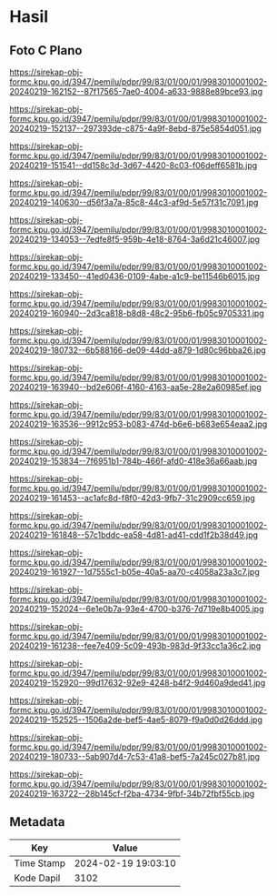 # Hasil

## Foto C Plano

https://sirekap-obj-formc.kpu.go.id/3947/pemilu/pdpr/99/83/01/00/01/9983010001002-20240219-162152--87f17565-7ae0-4004-a633-9888e89bce93.jpg

https://sirekap-obj-formc.kpu.go.id/3947/pemilu/pdpr/99/83/01/00/01/9983010001002-20240219-152137--297393de-c875-4a9f-8ebd-875e5854d051.jpg

https://sirekap-obj-formc.kpu.go.id/3947/pemilu/pdpr/99/83/01/00/01/9983010001002-20240219-151541--dd158c3d-3d67-4420-8c03-f06deff6581b.jpg

https://sirekap-obj-formc.kpu.go.id/3947/pemilu/pdpr/99/83/01/00/01/9983010001002-20240219-140630--d56f3a7a-85c8-44c3-af9d-5e57f31c7091.jpg

https://sirekap-obj-formc.kpu.go.id/3947/pemilu/pdpr/99/83/01/00/01/9983010001002-20240219-134053--7edfe8f5-959b-4e18-8764-3a6d21c46007.jpg

https://sirekap-obj-formc.kpu.go.id/3947/pemilu/pdpr/99/83/01/00/01/9983010001002-20240219-133450--41ed0436-0109-4abe-a1c9-be11546b6015.jpg

https://sirekap-obj-formc.kpu.go.id/3947/pemilu/pdpr/99/83/01/00/01/9983010001002-20240219-160940--2d3ca818-b8d8-48c2-95b6-fb05c9705331.jpg

https://sirekap-obj-formc.kpu.go.id/3947/pemilu/pdpr/99/83/01/00/01/9983010001002-20240219-180732--6b588166-de09-44dd-a879-1d80c96bba26.jpg

https://sirekap-obj-formc.kpu.go.id/3947/pemilu/pdpr/99/83/01/00/01/9983010001002-20240219-163940--bd2e606f-4160-4163-aa5e-28e2a60985ef.jpg

https://sirekap-obj-formc.kpu.go.id/3947/pemilu/pdpr/99/83/01/00/01/9983010001002-20240219-163536--9912c953-b083-474d-b6e6-b683e654eaa2.jpg

https://sirekap-obj-formc.kpu.go.id/3947/pemilu/pdpr/99/83/01/00/01/9983010001002-20240219-153834--7f6951b1-784b-466f-afd0-418e36a66aab.jpg

https://sirekap-obj-formc.kpu.go.id/3947/pemilu/pdpr/99/83/01/00/01/9983010001002-20240219-161453--ac1afc8d-f8f0-42d3-9fb7-31c2909cc659.jpg

https://sirekap-obj-formc.kpu.go.id/3947/pemilu/pdpr/99/83/01/00/01/9983010001002-20240219-161848--57c1bddc-ea58-4d81-ad41-cdd1f2b38d49.jpg

https://sirekap-obj-formc.kpu.go.id/3947/pemilu/pdpr/99/83/01/00/01/9983010001002-20240219-161927--1d7555c1-b05e-40a5-aa70-c4058a23a3c7.jpg

https://sirekap-obj-formc.kpu.go.id/3947/pemilu/pdpr/99/83/01/00/01/9983010001002-20240219-152024--6e1e0b7a-93e4-4700-b376-7d719e8b4005.jpg

https://sirekap-obj-formc.kpu.go.id/3947/pemilu/pdpr/99/83/01/00/01/9983010001002-20240219-161238--fee7e409-5c09-493b-983d-9f33cc1a36c2.jpg

https://sirekap-obj-formc.kpu.go.id/3947/pemilu/pdpr/99/83/01/00/01/9983010001002-20240219-152920--99d17632-92e9-4248-b4f2-9d460a9ded41.jpg

https://sirekap-obj-formc.kpu.go.id/3947/pemilu/pdpr/99/83/01/00/01/9983010001002-20240219-152525--1506a2de-bef5-4ae5-8079-f9a0d0d26ddd.jpg

https://sirekap-obj-formc.kpu.go.id/3947/pemilu/pdpr/99/83/01/00/01/9983010001002-20240219-180733--5ab907d4-7c53-41a8-bef5-7a245c027b81.jpg

https://sirekap-obj-formc.kpu.go.id/3947/pemilu/pdpr/99/83/01/00/01/9983010001002-20240219-163722--28b145cf-f2ba-4734-9fbf-34b72fbf55cb.jpg


## Metadata

| Key        | Value               |
| ---------- | ------------------- |
| Time Stamp | 2024-02-19 19:03:10 |
| Kode Dapil | 3102                |



